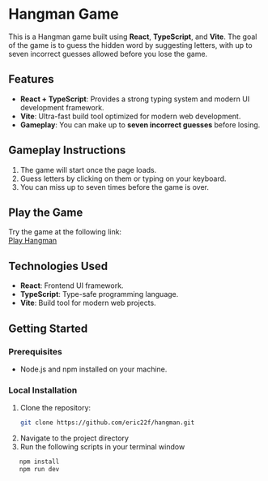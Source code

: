 # Hangman Game

This is a Hangman game built using **React**, **TypeScript**, and **Vite**. The goal of the game is to guess the hidden word by suggesting letters, with up to seven incorrect guesses allowed before you lose the game.

## Features

- **React + TypeScript**: Provides a strong typing system and modern UI development framework.
- **Vite**: Ultra-fast build tool optimized for modern web development.
- **Gameplay**: You can make up to **seven incorrect guesses** before losing.
  
## Gameplay Instructions

1. The game will start once the page loads.
2. Guess letters by clicking on them or typing on your keyboard.
3. You can miss up to seven times before the game is over.

## Play the Game

Try the game at the following link:  
[Play Hangman](https://wonderful-river-061ed9110.5.azurestaticapps.net)

## Technologies Used

- **React**: Frontend UI framework.
- **TypeScript**: Type-safe programming language.
- **Vite**: Build tool for modern web projects.

## Getting Started

### Prerequisites

- Node.js and npm installed on your machine.

### Local Installation

1. Clone the repository:
   ```bash
   git clone https://github.com/eric22f/hangman.git
2. Navigate to the project directory
3. Run the following scripts in your terminal window
```bash
   npm install
   npm run dev